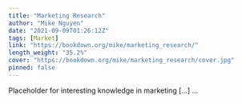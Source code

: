 ```yaml
---
title: "Marketing Research"
author: "Mike Nguyen"
date: "2021-09-09T01:26:12Z"
tags: [Market]
link: "https://bookdown.org/mike/marketing_research/"
length_weight: "35.2%"
cover: "https://bookdown.org/mike/marketing_research/cover.jpg"
pinned: false
---
```


Placeholder for interesting knowledge in marketing [...]  ...
